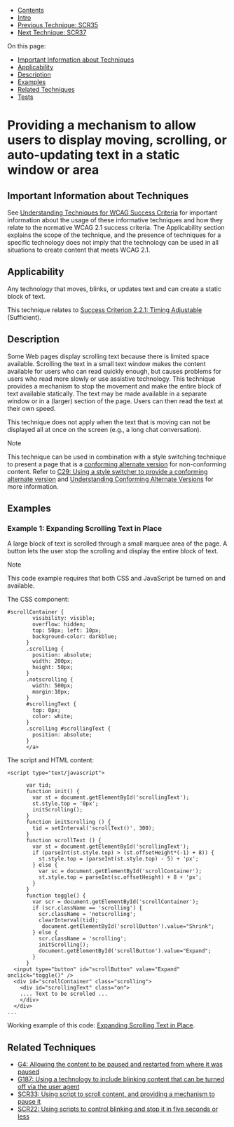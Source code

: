 -   [Contents](https://www.w3.org/WAI/WCAG21/Techniques/#techniques "Table of Contents")
-   [Intro](https://www.w3.org/WAI/WCAG21/Techniques/#introduction "Introduction to Techniques")
-   [Previous Technique: SCR35](SCR35)
-   [Next Technique: SCR37](SCR37)

On this page:

-   [Important Information about Techniques](#important-information)
-   [Applicability](#applicability)
-   [Description](#description)
-   [Examples](#examples)
-   [Related Techniques](#related)
-   [Tests](#tests)

Providing a mechanism to allow users to display moving, scrolling, or auto-updating text in a static window or area
===================================================================================================================

Important Information about Techniques
--------------------------------------

See [Understanding Techniques for WCAG Success Criteria](https://www.w3.org/WAI/WCAG21/Understanding/understanding-techniques) for important information about the usage of these informative techniques and how they relate to the normative WCAG 2.1 success criteria. The Applicability section explains the scope of the technique, and the presence of techniques for a specific technology does not imply that the technology can be used in all situations to create content that meets WCAG 2.1.

Applicability
-------------

Any technology that moves, blinks, or updates text and can create a static block of text.

This technique relates to [Success Criterion 2.2.1: Timing Adjustable](https://www.w3.org/WAI/WCAG21/Understanding/timing-adjustable) (Sufficient).

Description
-----------

Some Web pages display scrolling text because there is limited space available. Scrolling the text in a small text window makes the content available for users who can read quickly enough, but causes problems for users who read more slowly or use assistive technology. This technique provides a mechanism to stop the movement and make the entire block of text available statically. The text may be made available in a separate window or in a (larger) section of the page. Users can then read the text at their own speed.

This technique does not apply when the text that is moving can not be displayed all at once on the screen (e.g., a long chat conversation).

Note

This technique can be used in combination with a style switching technique to present a page that is a [conforming alternate version](https://www.w3.org/TR/WCAG21/#) for non-conforming content. Refer to [C29: Using a style switcher to provide a conforming alternate version](https://www.w3.org/WAI/WCAG21/Techniques/css/C29) and [Understanding Conforming Alternate Versions](https://www.w3.org/WAI/WCAG21/Understanding/conformance#conforming-alt-versions) for more information.

Examples
--------

### Example 1: Expanding Scrolling Text in Place

A large block of text is scrolled through a small marquee area of the page. A button lets the user stop the scrolling and display the entire block of text.

Note

This code example requires that both CSS and JavaScript be turned on and available.

The CSS component:

    #scrollContainer {
            visibility: visible;
            overflow: hidden;
            top: 50px; left: 10px;
            background-color: darkblue;
          }
          .scrolling {
            position: absolute;
            width: 200px;
            height: 50px;
          }
          .notscrolling {
            width: 500px;
            margin:10px;
          }
          #scrollingText {
            top: 0px;
            color: white;
          }
          .scrolling #scrollingText {
            position: absolute;
          }
          </a>    

The script and HTML content:

    <script type="text/javascript">

          var tid;
          function init() {
            var st = document.getElementById('scrollingText');
            st.style.top = '0px';
            initScrolling();
          }
          function initScrolling () {
            tid = setInterval('scrollText()', 300);
          }
          function scrollText () {
            var st = document.getElementById('scrollingText');
            if (parseInt(st.style.top) > (st.offsetHeight*(-1) + 8)) {
              st.style.top = (parseInt(st.style.top) - 5) + 'px';
            } else {
              var sc = document.getElementById('scrollContainer');
              st.style.top = parseInt(sc.offsetHeight) + 8 + 'px';
            }
          }
          function toggle() {
            var scr = document.getElementById('scrollContainer');
            if (scr.className == 'scrolling') {
              scr.className = 'notscrolling';
              clearInterval(tid);
               document.getElementById('scrollButton').value="Shrink";
            } else {
              scr.className = 'scrolling';
              initScrolling();
              document.getElementById('scrollButton').value="Expand";
            }
          }
      <input type="button" id="scrollButton" value="Expand" onclick="toggle()" />
      <div id="scrollContainer" class="scrolling">
        <div id="scrollingText" class="on">
        .... Text to be scrolled ...
        </div>
      </div>
    ...

Working example of this code: [Expanding Scrolling Text in Place](../../working-examples/script-scroll-text-expand/).

Related Techniques
------------------

-   [G4: Allowing the content to be paused and restarted from where it was paused](https://www.w3.org/WAI/WCAG21/Techniques/general/G4)
-   [G187: Using a technology to include blinking content that can be turned off via the user agent](https://www.w3.org/WAI/WCAG21/Techniques/general/G187)
-   [SCR33: Using script to scroll content, and providing a mechanism to pause it](https://www.w3.org/WAI/WCAG21/Techniques/client-side-script/SCR33)
-   [SCR22: Using scripts to control blinking and stop it in five seconds or less](https://www.w3.org/WAI/WCAG21/Techniques/client-side-script/SCR22)
